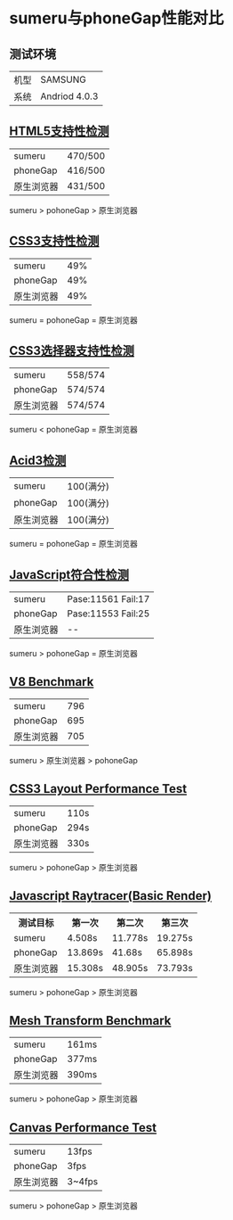 # sumeru与phoneGap性能对比

## 测试环境
<table>
    <tr><td>机型</td><td>SAMSUNG</td></tr>
    <tr><td>系统</td><td>Andriod 4.0.3</td></tr>
</table>

## [HTML5支持性检测](http://html5test.com)
<table>
    <tr><td>sumeru</td><td>470/500</td></tr>
    <tr><td>phoneGap</td><td>416/500</td></tr>
    <tr><td>原生浏览器</td><td>431/500</td></tr>
</table>

sumeru > pohoneGap > 原生浏览器

## [CSS3支持性检测](http://css3test.com)
<table>
    <tr><td>sumeru</td><td>49%</td></tr>
    <tr><td>phoneGap</td><td>49%</td></tr>
    <tr><td>原生浏览器</td><td>49%</td></tr>
</table>

sumeru = pohoneGap = 原生浏览器

## [CSS3选择器支持性检测](http://tools.css3.info/selectors-test/test.html)
<table>
    <tr><td>sumeru</td><td>558/574</td></tr>
    <tr><td>phoneGap</td><td>574/574</td></tr>
    <tr><td>原生浏览器</td><td>574/574</td></tr>
</table>

sumeru < pohoneGap = 原生浏览器

## [Acid3检测](http://acid3.acidtests.org)
<table>
    <tr><td>sumeru</td><td>100(满分)</td></tr>
    <tr><td>phoneGap</td><td>100(满分)</td></tr>
    <tr><td>原生浏览器</td><td>100(满分)</td></tr>
</table>

sumeru = pohoneGap = 原生浏览器

## [JavaScript符合性检测](http://test262.ecmascript.org/default.html)
<table>
    <tr><td>sumeru</td><td>Pase:11561 Fail:17</td></tr>
    <tr><td>phoneGap</td><td>Pase:11553 Fail:25</td></tr>
    <tr><td>原生浏览器</td><td>--</td></tr>
</table>

sumeru > pohoneGap = 原生浏览器

## [V8 Benchmark](http://octane-benchmark.googlecode.com/svn/latest/index.html)
<table>
    <tr><td>sumeru</td><td>796</td></tr>
    <tr><td>phoneGap</td><td>695</td></tr>
    <tr><td>原生浏览器</td><td>705</td></tr>
</table>

sumeru > 原生浏览器 > pohoneGap

## [CSS3 Layout Performance Test](http://ie.microsoft.com/testdrive/performance/mazesolver)

<table>
    <tr><td>sumeru</td><td>110s</td></tr>
    <tr><td>phoneGap</td><td>294s</td></tr>
    <tr><td>原生浏览器</td><td>330s</td></tr>
</table>

sumeru > pohoneGap > 原生浏览器

## [Javascript Raytracer(Basic Render)](http://nontroppo.org/timer/progressive_raytracer.html)

<table>
	<tr><th>测试目标</th><th>第一次</th><th>第二次</th><th>第三次</th></tr>
    <tr><td>sumeru</td><td>4.508s</td><td>11.778s</td><td>19.275s</td></tr>
    <tr><td>phoneGap</td><td>13.869s</td><td>41.68s</td><td>65.898s</td></tr>
    <tr><td>原生浏览器</td><td>15.308s</td><td>48.905s</td><td>73.793s</td></tr>
</table>

sumeru > pohoneGap > 原生浏览器

## [Mesh Transform Benchmark](http://www.webkit.org/misc/morph.html)

<table>
    <tr><td>sumeru</td><td>161ms</td></tr>
    <tr><td>phoneGap</td><td>377ms</td></tr>
    <tr><td>原生浏览器</td><td>390ms</td></tr>
</table>

sumeru > pohoneGap > 原生浏览器

## [Canvas Performance Test](http://www.smashcat.org/av/canvas_test/)

<table>
    <tr><td>sumeru</td><td>13fps</td></tr>
    <tr><td>phoneGap</td><td>3fps</td></tr>
    <tr><td>原生浏览器</td><td>3~4fps</td></tr>
</table>

sumeru > pohoneGap > 原生浏览器
